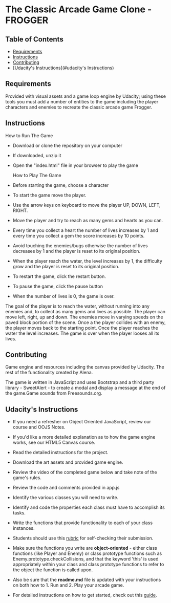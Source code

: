 The Classic Arcade Game Clone - FROGGER
===============================

## Table of Contents
* [Requirements](#requirements)
* [Instructions](#instructions)
* [Contributing](#contributing)
* [Udacity's Instructions](#udacity's Instructions)

## Requirements
Provided with visual assets and a game loop engine by Udacity; using these tools you must add a number of entities to the game including the player characters and enemies to recreate the classic arcade game Frogger.

## Instructions

  How to Run The Game
* Download or clone the repository on your computer
* If downloaded, unzip it
* Open the "index.html" file in your browser to play the game

  How to Play The Game
* Before starting the game, choose a character
* To start the game move the player.
* Use the arrow keys on keyboard to move the player UP, DOWN, LEFT, RIGHT.
* Move the player and try to reach as many gems and hearts as you can.
* Every time you collect a heart the number of lives increases by 1 and every time you collect a gem the score increases by 10 points.
* Avoid touching the enemies/bugs otherwise the number of lives decreases by 1 and the player is reset to its original position.
* When the player reach the water, the level increases by 1, the difficulty grow and the player is reset to its original position.
* To restart the game, click the restart button.
* To pause the game, click the pause button
* When the number of lives is 0, the game is over.

The goal of the player is to reach the water, without running into any enemies and, to collect as many gems and lives as possible.  The player can move left, right, up and down. The enemies move in varying speeds on the paved block portion of the scene. Once a the player collides with an enemy, the player moves back to the starting point. Once the player reaches the water the level increases. The game is over when the player looses all its lives.

## Contributing
Game engine and resources including the canvas provided by Udacity.
The rest of the functionality created by Alena.

The game is written in JavaScript and uses Bootstrap and a third party library - SweetAlert - to create a modal and display a message at the end of the game.Game sounds from Freesounds.org.

## Udacity's Instructions
* If you need a refresher on Object Oriented JavaScript, review our course and OOJS Notes.
* If you'd like a more detailed explanation as to how the game engine works, see our HTML5 Canvas course.
* Read the detailed instructions for the project.
* Download the art assets and provided game engine.
* Review the video of the completed game below and take note of the game's rules.
* Review the code and comments provided in app.js
* Identify the various classes you will need to write.
* Identify and code the properties each class must have to accomplish its tasks.
* Write the functions that provide functionality to each of your class instances.
* Students should use this [rubric](https://review.udacity.com/#!/projects/2696458597/rubric) for self-checking their submission.
* Make sure the functions you write are **object-oriented** - either class functions (like Player and Enemy) or class prototype functions such as Enemy.prototype.checkCollisions, and that the keyword 'this' is used appropriately within your class and class prototype functions to refer to the object the function is called upon.
* Also be sure that the **readme.md** file is updated with your instructions on both how to 1. Run and 2. Play your arcade game.

* For detailed instructions on how to get started, check out this [guide](https://docs.google.com/document/d/1v01aScPjSWCCWQLIpFqvg3-vXLH2e8_SZQKC8jNO0Dc/pub?embedded=true).

